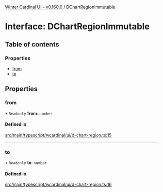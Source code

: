 [Winter Cardinal UI - v0.160.0](../index.md) / DChartRegionImmutable

# Interface: DChartRegionImmutable

## Table of contents

### Properties

- [from](DChartRegionImmutable.md#from)
- [to](DChartRegionImmutable.md#to)

## Properties

### from

• `Readonly` **from**: `number`

#### Defined in

[src/main/typescript/wcardinal/ui/d-chart-region.ts:15](https://github.com/winter-cardinal/winter-cardinal-ui/blob/v0.160.0/src/main/typescript/wcardinal/ui/d-chart-region.ts#L15)

___

### to

• `Readonly` **to**: `number`

#### Defined in

[src/main/typescript/wcardinal/ui/d-chart-region.ts:16](https://github.com/winter-cardinal/winter-cardinal-ui/blob/v0.160.0/src/main/typescript/wcardinal/ui/d-chart-region.ts#L16)
